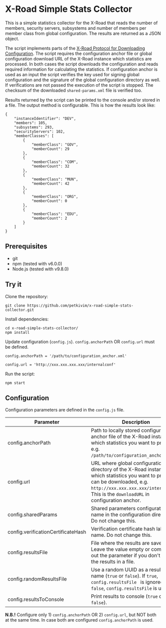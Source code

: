 # X-Road Simple Stats Collector

This is a simple statistics collector for the X-Road that reads the number
of members, security servers, subsystems and number of members per member
class from global configuration. The results are returned as a JSON object.

The script implements parts of the [X-Road Protocol for Downloading Configuration](https://github.com/ria-ee/X-Road/blob/develop/doc/Protocols/pr-gconf_x-road_protocol_for_downloading_configuration.md). The script requires the configuration anchor file or global
configuration download URL of the X-Road instance which statistics are processed.
In both cases the script downloads the configuration and reads required information
for calculating the statistics. If configuration anchor is used as an input
the script verifies the key used for signing global configuration and the
signature of the global configuration directory as well. If verifications are
not passed the execution of the script is stopped. The checksum of the downloaded
`shared-params.xml` file is verified too.

Results returned by the script can be printed to the console and/or stored in a
file. The output method is configurable. This is how the results look like:

```
{
    "instanceIdentifier": "DEV",
    "members": 105,
    "subsystems": 293,
    "securityServers": 102,
    "memberClasses": [
        {
            "memberClass": "GOV",
            "memberCount": 29
        },
        {
            "memberClass": "COM",
            "memberCount": 32
        },
        {
            "memberClass": "MUN",
            "memberCount": 42
        },
        {
            "memberClass": "ORG",
            "memberCount": 0
        },
        {
            "memberClass": "EDU",
            "memberCount": 2
        }
    ]
}
```

## Prerequisites

* git
* npm (tested with v6.0.0)
* Node.js (tested with v9.8.0)

## Try it

Clone the repository:

```
git clone https://github.com/petkivim/x-road-simple-stats-collector.git
```

Install dependencies:

```
cd x-road-simple-stats-collector/
npm install
```

Update configuration (`config.js`). `config.anchorPath` OR `config.url` must be defined.

```
config.anchorPath = '/path/to/configuration_anchor.xml'

config.url = 'http://xxx.xxx.xxx.xxx/internalconf'
```

Run the script:

```
npm start
```

## Configuration

Configuration parameters are defined in the `config.js` file.

| Parameter | Description |
| --- | --- |
| config.anchorPath | Path to locally stored configuration anchor file of the X-Road instance which statistics you want to process, e.g. `/path/to/configuration_anchor.xml`. |
| config.url | URL where global configuration directory of the X-Road instance which statistics you want to process can be downloaded, e.g. `http://xxx.xxx.xxx.xxx/internalconf`. This is the `downloadURL` in configuration anchor. |
| config.sharedParams | Shared parameters configuration part name in the configuration directory. Do not change this. |
| config.verificationCertificateHash | Verification certificate hash label name. Do not change this. |
| config.resultsFile | File where the results are saved. Leave the value empty or comment out the parameter if you don't to save the results in a file. |
| config.randomResultsFile | Use a random UUID as a results file's name (`true` or `false`). If `true`, `config.resultsFile ` is ignored. If `false`, `config.resultsFile` is used. |
| config.resultsToConsole | Print results to console (`true` or `false`). |

**N.B.!** Configure only 1) `config.anchorPath` OR 2) `config.url`, but NOT both
at the same time. In case both are configured `config.anchorPath` is used.
